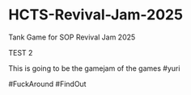 # HCTS-Revival-Jam-2025
Tank Game for SOP Revival Jam 2025

TEST 2

This is going to be the gamejam of the games #yuri

#FuckAround #FindOut